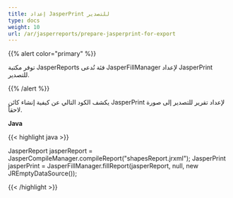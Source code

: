 ```yaml
---
title: إعداد JasperPrint للتصدير
type: docs
weight: 10
url: /ar/jasperreports/prepare-jasperprint-for-export
---
```


{{% alert color="primary" %}}

توفر مكتبة JasperReports فئة تُدعى JasperFillManager لإعداد JasperPrint للتصدير.

{{% /alert %}}

يكشف الكود التالي عن كيفية إنشاء كائن JasperPrint لإعداد تقرير للتصدير إلى صورة لاحقاً.

**Java**

{{< highlight java >}}

JasperReport jasperReport = JasperCompileManager.compileReport("shapesReport.jrxml");
JasperPrint jasperPrint = JasperFillManager.fillReport(jasperReport, null, new JREmptyDataSource());

{{< /highlight >}}
